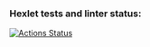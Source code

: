 ### Hexlet tests and linter status:
[![Actions Status](https://github.com/renyash/frontend-project-46/workflows/hexlet-check/badge.svg)](https://github.com/renyash/frontend-project-46/actions)